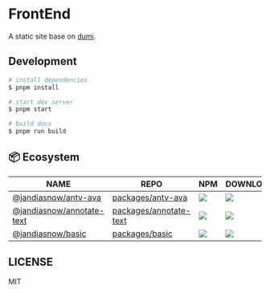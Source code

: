 # FrontEnd

A static site base on [dumi](https://d.umijs.org).

## Development

```bash
# install dependencies
$ pnpm install

# start dev server
$ pnpm start

# build docs
$ pnpm run build
```

## 📦 Ecosystem

| NAME                                           | REPO                                           | NPM                                            | DOWNLOAD                    |
| ---------------------------------------------- | ---------------------------------------------- | ---------------------------------------------- | --------------------------- |
| [@jandiasnow/antv-ava][antv-ava-url]           | [packages/antv-ava][antv-ava-github]           | [![][antv-ava-shield]][antv-ava-url]           | ![][antv-ava-download]      |
| [@jandiasnow/annotate-text][annotate-text-url] | [packages/annotate-text][annotate-text-github] | [![][annotate-text-shield]][annotate-text-url] | ![][annotate-text-download] |
| [@jandiasnow/basic][basic-url]                 | [packages/basic][basic-github]                 | [![][basic-shield]][basic-url]                 | ![][basic-download]         |

## LICENSE

MIT

[annotate-text-download]: https://img.shields.io/npm/dt/@jandiasnow/annotate-text?labelColor=black&style=flat-square
[annotate-text-github]: https://github.com/jandiasnow/frontend/tree/master/packages/annotate-text/README.md
[annotate-text-shield]: https://img.shields.io/npm/v/@jandiasnow/annotate-text?color=369eff&labelColor=black&logo=npm&logoColor=white&style=flat-square
[annotate-text-url]: https://www.npmjs.com/package/@jandiasnow/annotate-text
[antv-ava-download]: https://img.shields.io/npm/dt/@jandiasnow/antv-ava?labelColor=black&style=flat-square
[antv-ava-github]: https://github.com/jandiasnow/frontend/tree/master/packages/antv-ava/README.md
[antv-ava-shield]: https://img.shields.io/npm/v/@jandiasnow/antv-ava?color=369eff&labelColor=black&logo=npm&logoColor=white&style=flat-square
[antv-ava-url]: https://www.npmjs.com/package/@jandiasnow/antv-ava
[basic-download]: https://img.shields.io/npm/dt/@jandiasnow/basic?labelColor=black&style=flat-square
[basic-github]: https://github.com/jandiasnow/frontend/tree/master/packages/basic/README.md
[basic-shield]: https://img.shields.io/npm/v/@jandiasnow/basic?color=369eff&labelColor=black&logo=npm&logoColor=white&style=flat-square
[basic-url]: https://www.npmjs.com/package/@jandiasnow/basic

